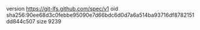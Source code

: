 version https://git-lfs.github.com/spec/v1
oid sha256:90ee68d3c0febbe95090e7d66bdc6d0d7a6a514ba93716df8782151dd844c507
size 9239
